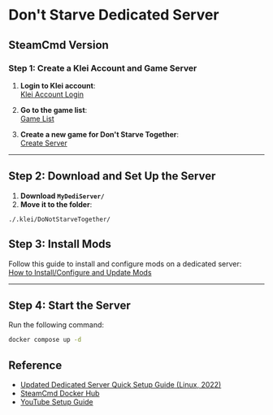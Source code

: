 # Don't Starve Dedicated Server  

## SteamCmd Version  

### Step 1: Create a Klei Account and Game Server  

1. **Login to Klei account**:  
   [Klei Account Login](https://accounts.klei.com/)  

2. **Go to the game list**:  
   [Game List](https://accounts.klei.com/account/game/list)  

3. **Create a new game for Don't Starve Together**:  
   [Create Server](https://accounts.klei.com/account/game/servers?game=DontStarveTogether)  

---

## Step 2: Download and Set Up the Server  

1. **Download `MyDediServer/`**  
2. **Move it to the folder**:  
```plaintext
./.klei/DoNotStarveTogether/
```


## Step 3: Install Mods  

Follow this guide to install and configure mods on a dedicated server:  
[How to Install/Configure and Update Mods](https://forums.kleientertainment.com/forums/topic/63723-guide-how-to-installconfigure-and-update-mods-on-dedicated-server/)

---

## Step 4: Start the Server  

Run the following command:  
```sh
docker compose up -d
```

## Reference  
- [Updated Dedicated Server Quick Setup Guide (Linux, 2022)](https://forums.kleientertainment.com/forums/topic/140715-2022-updated-dedicated-server-quick-setup-guide-linux/)  
- [SteamCmd Docker Hub](https://hub.docker.com/r/steamcmd/steamcmd/tags)  
- [YouTube Setup Guide](https://www.youtube.com/watch?v=87az8KCmU04)  
